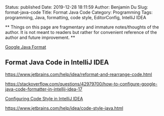 Status: published
Date: 2019-12-28 18:11:59
Author: Benjamin Du
Slug: format-java-code
Title: Format Java Code
Category: Programming
Tags: programming, Java, formatting, code style, EditorConfig, IntelliJ IDEA

**
Things on this page are fragmentary and immature notes/thoughts of the author.
It is not meant to readers but rather for convenient reference of the author and future improvement.
**

[Google Java Format](https://github.com/google/google-java-format)

## Format Java Code in IntelliJ IDEA

https://www.jetbrains.com/help/idea/reformat-and-rearrange-code.html

https://stackoverflow.com/questions/42979700/how-to-configure-google-java-code-formatter-in-intellij-idea-17

[Configuring Code Style in IntelliJ IDEA](https://www.jetbrains.com/help/idea/configuring-code-style.html)

https://www.jetbrains.com/help/idea/code-style-java.html
